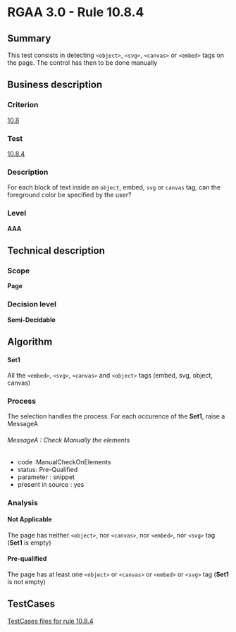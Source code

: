 # RGAA 3.0 -  Rule 10.8.4

## Summary

This test consists in detecting `<object>`, `<svg>`, `<canvas>` or `<embed>` tags on the page.
The control has then to be done manually

## Business description

### Criterion

[10.8](http://asqatasun.github.io/RGAA--3.0--EN/RGAA3.0_Criteria_English_version_v1.html#crit-10-8)

### Test

[10.8.4](http://asqatasun.github.io/RGAA--3.0--EN/RGAA3.0_Criteria_English_version_v1.html#test-10-8-4)

### Description
For each block of text
    inside an <code>object</code>, embed, <code>svg</code>
    or <code>canvas</code> tag, can the foreground color be
    specified by the user? 


### Level

**AAA**

## Technical description

### Scope

**Page**

### Decision level

**Semi-Decidable**

## Algorithm

#### Set1

All the `<embed>`, `<svg>`, `<canvas>` and `<object>` tags (embed, svg, object, canvas)

### Process

The selection handles the process. For each occurence of the **Set1**, raise a MessageA 

###### MessageA : Check Manually the elements

-   code :ManualCheckOnElements
-   status: Pre-Qualified
-   parameter : snippet
-   present in source : yes

### Analysis

#### Not Applicable

The page has neither `<object>`, nor `<canvas>`, nor `<embed>`, nor `<svg>` tag (**Set1** is empty)

#### Pre-qualified

The page has at least one `<object>` or `<canvas>` or `<embed>` or `<svg>` tag (**Set1** is not empty)



##  TestCases 

[TestCases files for rule 10.8.4](https://github.com/Asqatasun/Asqatasun/tree/master/rules/rules-rgaa3.0/src/test/resources/testcases/rgaa30/Rgaa30Rule100804/) 


